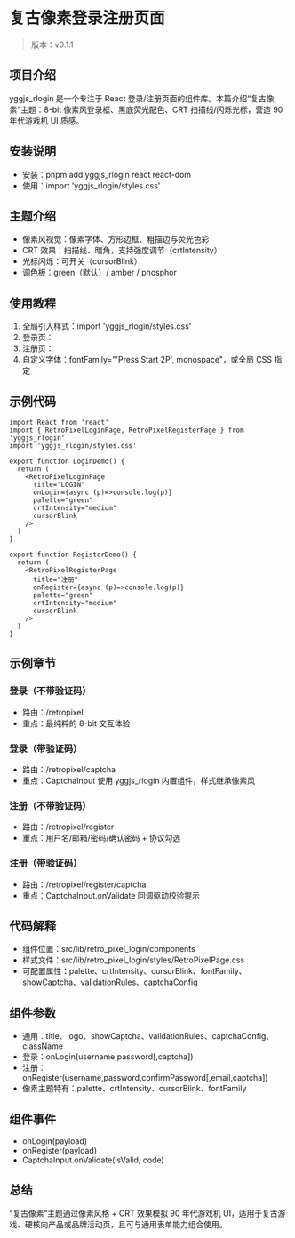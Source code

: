 # 复古像素登录注册页面

> 版本：v0.1.1

## 项目介绍
yggjs_rlogin 是一个专注于 React 登录/注册页面的组件库。本篇介绍“复古像素”主题：8-bit 像素风登录框、黑底荧光配色、CRT 扫描线/闪烁光标，营造 90 年代游戏机 UI 质感。

## 安装说明
- 安装：pnpm add yggjs_rlogin react react-dom
- 使用：import 'yggjs_rlogin/styles.css'

## 主题介绍
- 像素风视觉：像素字体、方形边框、粗描边与荧光色彩
- CRT 效果：扫描线、暗角，支持强度调节（crtIntensity）
- 光标闪烁：可开关（cursorBlink）
- 调色板：green（默认）/ amber / phosphor

## 使用教程
1. 全局引入样式：import 'yggjs_rlogin/styles.css'
2. 登录页：<RetroPixelLoginPage onLogin={...} palette="green" />
3. 注册页：<RetroPixelRegisterPage onRegister={...} palette="green" />
4. 自定义字体：fontFamily="'Press Start 2P', monospace"，或全局 CSS 指定

## 示例代码
```tsx
import React from 'react'
import { RetroPixelLoginPage, RetroPixelRegisterPage } from 'yggjs_rlogin'
import 'yggjs_rlogin/styles.css'

export function LoginDemo() {
  return (
    <RetroPixelLoginPage
      title="LOGIN"
      onLogin={async (p)=>console.log(p)}
      palette="green"
      crtIntensity="medium"
      cursorBlink
    />
  )
}

export function RegisterDemo() {
  return (
    <RetroPixelRegisterPage
      title="注册"
      onRegister={async (p)=>console.log(p)}
      palette="green"
      crtIntensity="medium"
      cursorBlink
    />
  )
}
```

## 示例章节
### 登录（不带验证码）
- 路由：/retropixel
- 重点：最纯粹的 8-bit 交互体验

### 登录（带验证码）
- 路由：/retropixel/captcha
- 重点：CaptchaInput 使用 yggjs_rlogin 内置组件，样式继承像素风

### 注册（不带验证码）
- 路由：/retropixel/register
- 重点：用户名/邮箱/密码/确认密码 + 协议勾选

### 注册（带验证码）
- 路由：/retropixel/register/captcha
- 重点：CaptchaInput.onValidate 回调驱动校验提示

## 代码解释
- 组件位置：src/lib/retro_pixel_login/components
- 样式文件：src/lib/retro_pixel_login/styles/RetroPixelPage.css
- 可配置属性：palette、crtIntensity、cursorBlink、fontFamily、showCaptcha、validationRules、captchaConfig

## 组件参数
- 通用：title、logo、showCaptcha、validationRules、captchaConfig、className
- 登录：onLogin(username,password[,captcha])
- 注册：onRegister(username,password,confirmPassword[,email,captcha])
- 像素主题特有：palette、crtIntensity、cursorBlink、fontFamily

## 组件事件
- onLogin(payload)
- onRegister(payload)
- CaptchaInput.onValidate(isValid, code)

## 总结
“复古像素”主题通过像素风格 + CRT 效果模拟 90 年代游戏机 UI，适用于复古游戏、硬核向产品或品牌活动页，且可与通用表单能力组合使用。

